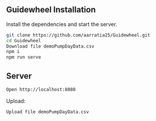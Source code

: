 ## Guidewheel Installation

Install the dependencies and start the server.

```sh
git clone https://github.com/aarratia25/Guidewheel.git
cd Guidewheel
Download file demoPumpDayData.csv
npm i
npm run serve
```

## Server

```sh
Open http://localhost:8080
```

Upload:

```sh
Upload file demoPumpDayData.csv